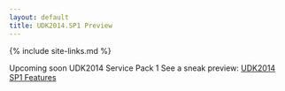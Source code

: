 ```yaml
---
layout: default
title: UDK2014.SP1 Preview
---
```

{% include site-links.md %}

Upcoming soon UDK2014 Service Pack 1 See a sneak preview:
[UDK2014 SP1 Features]({{wiki}}/RoadMap2014SP1)
